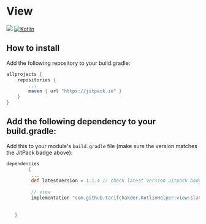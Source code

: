 # View

[![](https://jitpack.io/v/tarifchakder/KotlinHelper.svg)](https://jitpack.io/#tarifchakder/KotlinHelper)
[![Kotlin](https://img.shields.io/badge/Kotlin-1.6.10-blue.svg)](https://kotlinlang.org)

## How to install

Add the following repository to your build.gradle:

```gradle
allprojects {
	repositories {
		...
		maven { url "https://jitpack.io" }
	}
}
```

## Add the following dependency to your build.gradle:

Add this to your module's `build.gradle` file (make sure the version matches the JitPack badge above):

```gradle
dependencies 
        {
         ...
         def latestVersion = 1.1.4 // check latest version Jitpack badge
         
         // view 
         implementation "com.github.tarifchakder.KotlinHelper:view:$latestVersion"
         
       
   }
```

